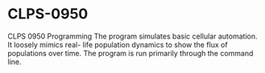 # CLPS-0950
CLPS 0950 Programming
The program simulates basic cellular automation.  It loosely mimics real-
life population dynamics to show the flux of populations over time.
The program is run primarily through the command line.